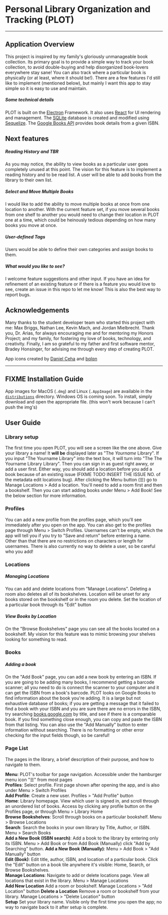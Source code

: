 # Personal Library Organization and Tracking (PLOT)
---
## Application Overview
This project is inspired by my family's gloriously unmanageable book collection. Its primary goal is to provide a simple way to track your book collection, to avoid double-buying and help disorganized book-lovers everywhere stay sane! You can also track where a particular book is physically (or at least, where it should be!). There are a few features I'd still like to implement (mentioned below), but mainly I want this app to stay simple so it is easy to use and maintain.  

##### Some technical details
PLOT is built on the [Electron](https://www.electronjs.org/) Framework. It also uses [React](https://reactjs.org/) for UI rendering and management. The [SQLite](https://www.sqlite.org/index.html) database is created and modified using [Sequelize](https://sequelize.org/). The [Google Books API](https://developers.google.com/books) provides book details from a given ISBN.

## Next features
##### Reading History and TBR
As you may notice, the ability to view books as a particular user goes completely unused at this point. The vision for this feature is to implement a reading history and to be read list. A user will be able to add books from the library to their own list.

##### Select and Move Multiple Books
I would like to add the ability to move multiple books at once from one location to another. With the current feature set, if you move several books from one shelf to another you would need to change their location in PLOT one at a time, which could be heinously tedious depending on how many books you move at once.

##### User-defined Tags
Users would be able to define their own categories and assign books to them.

##### What would you like to see?
I welcome feature suggestions and other input. If you have an idea for refinement of an existing feature or if there is a feature you would love to see, create an issue in this repo to let me know! This is also the best way to report bugs.

## Acknowledgements
Many thanks to the student developer team who started this project with me: Max Briggs, Nathan Lee, Kevin Mach, and Jordan Mielbrecht. Thank you, Dr. Arias, for always encouraging me and for mentoring my Honors Project; and my family, for fostering my love of books, technology, and creativity. Finally, I am so grateful to my father and first software mentor, Bradey Honsinger, for advising me through every step of creating PLOT.  

App icons created by [Daniel Ceha](https://www.flaticon.com/free-icons/bookshelf) and [bqlqn](https://www.flaticon.com/free-icons/book)


---
## FIXME Installation Guide
App images for MacOS (`.dmg`) and Linux (`.AppImage`) are available in the [`distributions`](dist) directory. Windows OS is coming soon. To install, simply download and open the appropriate file. (this won't work because I can't push the img's)  


## User Guide
### Library setup
The first time you open PLOT, you will see a screen like the one above. Give your library a name! It **will be** displayed later as "The _Yourname_ Library". If you input "The Yourname Library" into the text box, it will turn into "The The Yourname Library Library". Then you can sign in as guest right awwy, or add a user first. Either way, you should add a location before you add a book because of an existing issue (FIXME TODO INSERT THE ISSUE NO. of the metadata edit locations bug). After clicking the Menu button (☰) go to Manage Locations > Add a location. You'll need to add a room first and then a bookshelf. Then you can start adding books under Menu > Add Book! See the below section for more information.

### Profiles
You can add a new profile from the profiles page, which you'll see immediately after you open on the app. You can also get to the profiles page through Menu > Switch Profiles. Usernames can't be empty, which the app will tell you if you try to "Save and return" before entering a name. Other than that there are no restrictions on characters or length for usernames. There is also currently no way to delete a user, so be careful who you add!

### Locations
##### Managing Locations
You can add and delete locations from "Manage Locations". Deleting a room also deletes all of its bookshelves. Location will be unset for any books stored on the bookshelf or in the room you delete. Set the location of a particular book through its "Edit" button  

##### View Books by Location
On the "Browse Bookshelves" page you can see all the books located on a bookshelf. My vision for this feature was to mimic browsing your shelves looking for something to read.

### Books
##### Adding a book
On the "Add Book" page, you can add a new book by entering an ISBN. If you are going to be adding many books, I recommend getting a barcode scanner; all you need to do is connect the scanner to your computer and it can get the ISBN from a book's barcode. PLOT looks on Google Books to find information about the book you're adding. It is a large but not exhaustive database of books; if you are getting a message that it failed to find a book with your ISBN and you are sure there are no errors in the ISBN, try searching [books.google.com](https://books.google.com) by title, and see if there is a comparable book. If you find something close enough, you can copy and paste the ISBN from that listing. You can also use the "Add Manually" button to enter information without searching. There is no formatting or other error checking for the input fields though, so be careful!    

### Page List
The pages in the library, a brief description of their purpose, and how to navigate to them.  

**Menu**: PLOT's toolbar for page navigation. Accessible under the hamburger menu icon "☰" from most pages  
**Profiles**: Select profile. First page shown after opening the app, and is also under Menu > Switch Profiles  
**Add Profile**: Create a new user. Profiles > "Add Profile" button  
**Home**: Library homepage. View which user is signed in, and scroll through an unordered list of books. Access by clicking any profile button on the Profiles page, or through Menu > Library Home  
**Browse Bookshelves**: Scroll through books on a particular bookshelf. Menu > Browse Locations   
**Search**: Search the books in your own library by Title, Author, or ISBN. Menu > Search Books  
**Add a New Book (ISBN search)**: Add a book to the library by entering only its ISBN. Menu > Add Book or from Add Book (Manually) click "Add by Searching" button.
**Add a New Book (Manually)**: Menu > Add Book > "Add Manually" button  
**Edit (Book)**: Edit title, author, ISBN, and location of a particular book. Click the "Edit" button on a book tile anywhere it's visible: Home, Search, or Browse Bookshelves.  
**Manage Locations**: Navigate to add or delete locations page. View all locations that exist in the library. Menu > Manage Locations  
**Add New Location** Add a room or bookshelf. Manage Locations > "Add Location" button
**Delete a Location** Remove a room or bookshelf from your library. Manage Locations > "Delete Location" button  
**Setup** Set your library name. Visible only the first time you open the app; no way to navigate back to it after setup is complete.
